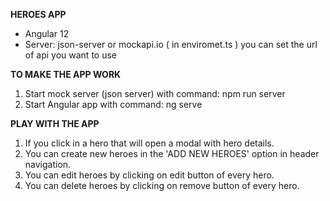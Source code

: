 **HEROES APP**

 - Angular 12
 - Server: json-server or mockapi.io ( in enviromet.ts ) you can set the url of api you want to use

**TO MAKE THE APP WORK**

1. Start mock server (json server) with command: npm run server
2. Start Angular app with command: ng serve

**PLAY WITH THE APP**

1. If you click in a hero that will open a modal with hero details.
2. You can create new heroes in the 'ADD NEW HEROES' option in header navigation.
3. You can edit heroes by clicking on edit button of every hero.
4. You can delete heroes by clicking on remove button of every hero.


